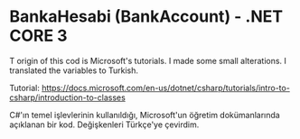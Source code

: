 # BankaHesabi (BankAccount) - .NET CORE 3
T origin of this cod is Microsoft's tutorials. I made some small alterations. I translated the variables to Turkish.

Tutorial: https://docs.microsoft.com/en-us/dotnet/csharp/tutorials/intro-to-csharp/introduction-to-classes

C#'ın temel işlevlerinin kullanıldığı, Microsoft'un öğretim dokümanlarında açıklanan bir kod. Değişkenleri Türkçe'ye çevirdim.
